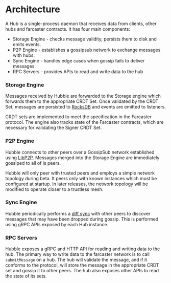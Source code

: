 # Architecture

A Hub is a single-process daemon that receives data from clients, other hubs and farcaster contracts. It has four main
components:

- Storage Engine - checks message validity, persists them to disk and emits events.
- P2P Engine - establishes a gossipsub network to exchange messages with hubs.
- Sync Engine - handles edge cases when gossip fails to deliver messages.
- RPC Servers - provides APIs to read and write data to the hub

### Storage Engine

Messages received by Hubble are forwarded to the Storage engine which forwards them to the appropriate CRDT Set. Once
validated by the CRDT Set, messages are persisted to [RocksDB](https://github.com/facebook/rocksdb) and events are
emitted to listeners.

CRDT sets are implemented to meet the specification in the Farcaster protocol. The engine also tracks state of the
Farcaster contracts, which are necessary for validating the Signer CRDT Set.

### P2P Engine

Hubble connects to other peers over a GossipSub network established using [LibP2P](https://github.com/libp2p/libp2p).
Messages merged into the Storage Engine are immediately gossiped to all of is peers.

Hubble will only peer with trusted peers and employs a simple network topology during beta. It peers only with known
instances which must be configured at startup. In later releases, the network topology will be modified to operate
closer to a trustless mesh.

### Sync Engine

Hubble periodically performs a [diff sync](https://github.com/farcasterxyz/protocol#41-synchronization) with other peers
to discover messages that may have been dropped during gossip. This is performed using gRPC APIs exposed by each Hub
instance.

### RPC Servers

Hubble exposes a gRPC and HTTP API for reading and writing data to the hub. The primary way to write data to the
farcaster network is to call `submitMessage` on a hub. The hub will validate the message, and if it conforms to the
protocol, will store the message in the appropriate CRDT set and gossip it to other peers. The hub also exposes other
APIs to read the state of its sets.